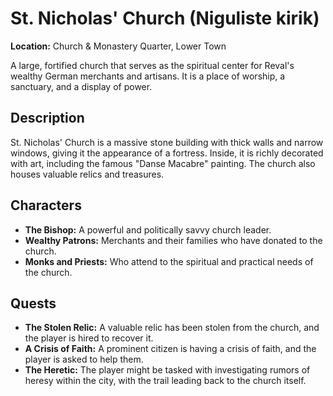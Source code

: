# St. Nicholas' Church (Niguliste kirik)

**Location:** Church & Monastery Quarter, Lower Town

A large, fortified church that serves as the spiritual center for Reval's wealthy German merchants and artisans. It is a place of worship, a sanctuary, and a display of power.

## Description

St. Nicholas' Church is a massive stone building with thick walls and narrow windows, giving it the appearance of a fortress. Inside, it is richly decorated with art, including the famous "Danse Macabre" painting. The church also houses valuable relics and treasures.

## Characters

- **The Bishop:** A powerful and politically savvy church leader.
- **Wealthy Patrons:** Merchants and their families who have donated to the church.
- **Monks and Priests:** Who attend to the spiritual and practical needs of the church.

## Quests

- **The Stolen Relic:** A valuable relic has been stolen from the church, and the player is hired to recover it.
- **A Crisis of Faith:** A prominent citizen is having a crisis of faith, and the player is asked to help them.
- **The Heretic:** The player might be tasked with investigating rumors of heresy within the city, with the trail leading back to the church itself.
